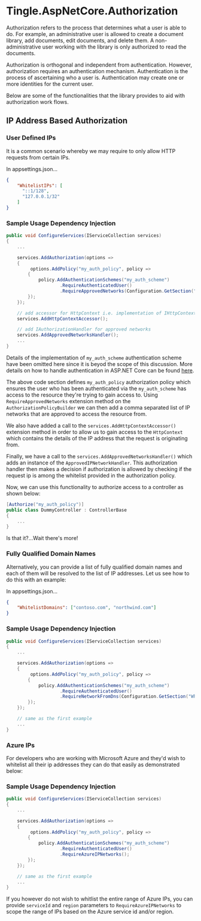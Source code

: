 # Tingle.AspNetCore.Authorization

Authorization refers to the process that determines what a user is able to do. For example, an administrative user is allowed to create a document library, add documents, edit documents, and delete them. A non-administrative user working with the library is only authorized to read the documents.

Authorization is orthogonal and independent from authentication. However, authorization requires an authentication mechanism. Authentication is the process of ascertaining who a user is. Authentication may create one or more identities for the current user.

Below are some of the functionalities that the library provides to aid with authorization work flows.

## IP Address Based Authorization

### User Defined IPs

It is a common scenario whereby we may require to only allow HTTP requests from certain IPs. 

In appsettings.json...

```json
{
    "WhitelistIPs": [
      "::1/128",
      "127.0.0.1/32"
    ]
}
```

### Sample Usage Dependency Injection

```cs
public void ConfigureServices(IServiceCollection services)
{
    ...

    services.AddAuthorization(options => 
    {
         options.AddPolicy("my_auth_policy", policy =>
        {
            policy.AddAuthenticationSchemes("my_auth_scheme")
                    .RequireAuthenticatedUser()
                    .RequireApprovedNetworks(Configuration.GetSection("WhitelistIPs"));
        });
    });

    // add accessor for HttpContext i.e. implementation of IHttpContextAccessor
    services.AddHttpContextAccessor();

    // add IAuthorizationHandler for approved networks
    services.AddApprovedNetworksHandler();
    ...
}
```

Details of the implementation of `my_auth_scheme` authentication scheme have been omitted here since it is beyod the scope of this discussion. More details on how to handle authentication in ASP.NET Core can be found [here](https://docs.microsoft.com/en-us/aspnet/core/security/authentication/?view=aspnetcore-6.0).

The above code section defines `my_auth_policy` authorization policy which ensures the user who has been authenticated via the `my_auth_scheme` has access to the resource they're trying to gain access to. Using `RequireApprovedNetworks` extension method on the `AuthorizationPolicyBuilder` we can then add a comma separated list of IP networks that are approved to access the resource from.

We also have added a call to the `services.AddHttpContextAccessor()` extension method in order to allow us to gain access to the `HttpContext` which contains the details of the IP address that the request is originating from.

Finally, we have a call to the `services.AddApprovedNetworksHandler()` which adds an instance of the `ApprovedIPNetworkHandler`. This authorization handler then makes a decision if authorization is allowed by checking if the request ip is among the whitelist provided in the authorization policy.

Now, we can use this functionality to authorize access to a controller as shown below:

```cs
[Authorize("my_auth_policy")]
public class DummyController : ControllerBase
{
    ...
}
```

Is that it?...Wait there's more!

### Fully Qualified Domain Names

Alternatively, you can provide a list of fully qualified domain names and each of them will be resolved to the list of IP addresses. Let us see how to do this with an example:

In appsettings.json...

```json
{
    "WhitelistDomains": ["contoso.com", "northwind.com"]
}
```

### Sample Usage Dependency Injection

```cs
public void ConfigureServices(IServiceCollection services)
{
    ...

    services.AddAuthorization(options => 
    {
         options.AddPolicy("my_auth_policy", policy =>
        {
            policy.AddAuthenticationSchemes("my_auth_scheme")
                    .RequireAuthenticatedUser()
                    .RequireNetworkFromDns(Configuration.GetSection("WhitelistDomains"));
        });
    });

    // same as the first example
    ...
}
```

### Azure IPs

For developers who are working with Microsoft Azure and they'd wish to whitelist all their ip addresses they can do that easily as demonstrated below:

### Sample Usage Dependency Injection

```cs
public void ConfigureServices(IServiceCollection services)
{
    ...

    services.AddAuthorization(options => 
    {
         options.AddPolicy("my_auth_policy", policy =>
        {
            policy.AddAuthenticationSchemes("my_auth_scheme")
                    .RequireAuthenticatedUser()
                    .RequireAzureIPNetworks();
        });
    });

    // same as the first example
    ...
}
```

If you however do not wish to whitlist the entire range of Azure IPs, you can provide `serviceId` and `region` parameters to `RequireAzureIPNetworks` to scope the range of IPs based on the Azure service id and/or region.